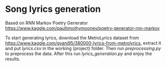 # Song lyrics generation

Based on RNN Markov Poetry Generator https://www.kaggle.com/paultimothymooney/poetry-generator-rnn-markov

To start generating lyrics, download the MetroLyrics dataset from https://www.kaggle.com/gyani95/380000-lyrics-from-metrolyrics, extract it and put *lyrics.csv* in the working (project) folder. Then run *preprocessing.py* to preprocess the data. After this run *lyrics_generation.py* and enjoy the results.
